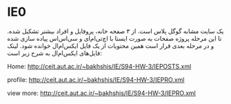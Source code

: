 # IE0
یک سایت مشابه گوگل پلاس است. از ۳ صفحه خانه، پروفایل و افراد بیشتر تشکیل شده. تا این مرحله پروژه صفحات به صورت ایستا با 
اچ‌تی‌ام‌ای و سی‌اس‌اس پیاده سازی شده و در مرحله بعدی قرار است همین محتویات از یک فایل ایکس‌ام‌ال خوانده شود.
لینک فایل‌های ایکس‌ام‌ال به شرح زیر است:

Home:
http://ceit.aut.ac.ir/~bakhshis/IE/S94-HW-3/IEPOSTS.xml

profile:
http://ceit.aut.ac.ir/~bakhshis/IE/S94-HW-3/IEPRO.xml

view more: 
http://ceit.aut.ac.ir/~bakhshis/IE/S94-HW-3/IEPRO.xml
